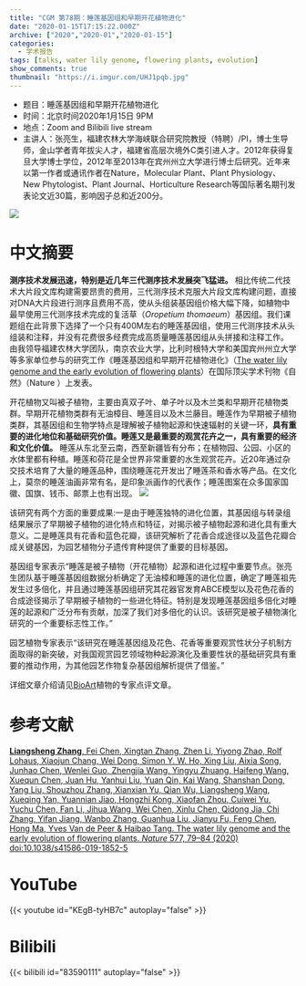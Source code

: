 ```yaml
---
title: "CGM 第78期：睡莲基因组和早期开花植物进化"
date: "2020-01-15T17:15:22.000Z"
archive: ["2020","2020-01","2020-01-15"]
categories:
  - 学术报告
tags: [talks, water lily genome, flowering plants, evolution]
show_comments: true
thumbnail: "https://i.imgur.com/UHJ1pqb.jpg"
---
```


- 题目：睡莲基因组和早期开花植物进化
- 时间：北京时间2020年1月15日 9PM
- 地点：Zoom and Bilibili live stream
- 主讲人：张亮生，福建农林大学海峡联合研究院教授（特聘）/PI，博士生导师，金山学者青年拔尖人才，福建省高层次境外C类引进人才。2012年获得复旦大学博士学位，2012年至2013年在宾州州立大学进行博士后研究。近年来以第一作者或通讯作者在Nature，Molecular Plant、Plant Physiology、New Phytologist、Plant Journal、Horticulture Research等国际著名期刊发表论文近30篇，影响因子总和近200分。 

![](https://i.imgur.com/Htm17yU.png)

# 中文摘要

**测序技术发展迅速，特别是近几年三代测序技术发展突飞猛进。** 相比传统二代技术大片段文库构建需要昂贵的费用，三代测序技术克服大片段文库构建问题，直接对DNA大片段进行测序且费用不高，使从头组装基因组价格大幅下降，如植物中最早使用三代测序技术完成的复活草（*Oropetium thomaeum*）基因组。我们课题组在此背景下选择了一个只有400M左右的睡莲基因组，使用三代测序技术从头组装和注释，并没有花费很多经费完成高质量睡莲基因组从头拼接和注释工作。
由我领导福建农林大学团队，南京农业大学，比利时根特大学和美国宾州州立大学等多家单位参与的研究工作《睡莲基因组和早期开花植物进化》（[The water lily genome and the early evolution of flowering plants](https://www.nature.com/articles/s41586-019-1852-5)）在国际顶尖学术刊物《自然》（Nature ）上发表。

开花植物又叫被子植物，主要由真双子叶、单子叶以及木兰类和早期开花植物类群。早期开花植物类群有无油樟目、睡莲目以及木兰藤目。睡莲作为早期被子植物类群，其基因组和生物学特点是理解被子植物起源和快速辐射的关键一环，**具有重要的进化地位和基础研究价值。睡莲又是最重要的观赏花卉之一，具有重要的经济和文化价值。** 睡莲从东北至云南，西至新疆皆有分布；在植物园、公园、小区的水体里都有种植。睡莲和荷花是全世界非常重要的水生观赏花卉。近20年通过杂交技术培育了大量的睡莲品种，围绕睡莲花开发出了睡莲茶和香水等产品。在文化上，莫奈的睡莲油画非常有名，是印象派画作的代表作；睡莲图案在众多国家国徽、国旗、钱币、邮票上也有出现。
![](https://i.imgur.com/UHJ1pqb.jpg)

该研究有两个方面的重要成果:一是由于睡莲独特的进化位置，其基因组与转录组结果展示了早期被子植物的进化特点和特征，对揭示被子植物起源和进化具有重大意义。二是睡莲具有花香和蓝色花瓣，该研究解析了花香合成途径以及蓝色花瓣合成关键基因，为园艺植物分子遗传育种提供了重要的目标基因。

基因组专家表示“睡莲是被子植物（开花植物）起源和进化过程中重要节点。张亮生团队基于睡莲基因组数据分析确定了无油樟和睡莲的进化位置，确定了睡莲祖先发生过多倍化，并且通过睡莲基因组研究其花器官发育ABCE模型以及花色花香的合成途径揭示了早期被子植物的一些进化特征。特别是发现睡莲基因组多倍化对睡莲的起源和广泛分布有贡献，加深了我们对多倍化的认识。该研究是被子植物演化研究的一个重要标志性工作。”

园艺植物专家表示“该研究在睡莲基因组及花色、花香等重要观赏性状分子机制方面取得的新突破，对我国观赏园艺领域物种起源演化及重要性状的基础研究具有重要的推动作用，为其他园艺作物复杂基因组解析提供了借鉴。”

详细文章介绍请见[BioArt](https://mp.weixin.qq.com/s/LGhNWJ2zLx9sUXNTrBg3YQ)植物的专家点评文章。
# 参考文献

[**Liangsheng Zhang**, Fei Chen, Xingtan Zhang, Zhen Li, Yiyong Zhao, Rolf Lohaus, Xiaojun Chang, Wei Dong, Simon Y. W. Ho, Xing Liu, Aixia Song, Junhao Chen, Wenlei Guo, Zhengjia Wang, Yingyu Zhuang, Haifeng Wang, Xuequn Chen, Juan Hu, Yanhui Liu, Yuan Qin, Kai Wang, Shanshan Dong, Yang Liu, Shouzhou Zhang, Xianxian Yu, Qian Wu, Liangsheng Wang, Xueqing Yan, Yuannian Jiao, Hongzhi Kong, Xiaofan Zhou, Cuiwei Yu, Yuchu Chen, Fan Li, Jihua Wang, Wei Chen, Xinlu Chen, Qidong Jia, Chi Zhang, Yifan Jiang, Wanbo Zhang, Guanhua Liu, Jianyu Fu, Feng Chen, Hong Ma, Yves Van de Peer & Haibao Tang. The water lily genome and the early evolution of flowering plants. *Nature* 577, 79–84 (2020) doi:10.1038/s41586-019-1852-5](https://www.nature.com/articles/s41586-019-1852-5)

# YouTube

{{< youtube id="KEgB-tyHB7c" autoplay="false" >}}

# Bilibili

{{< bilibili id="83590111" autoplay="false" >}}

